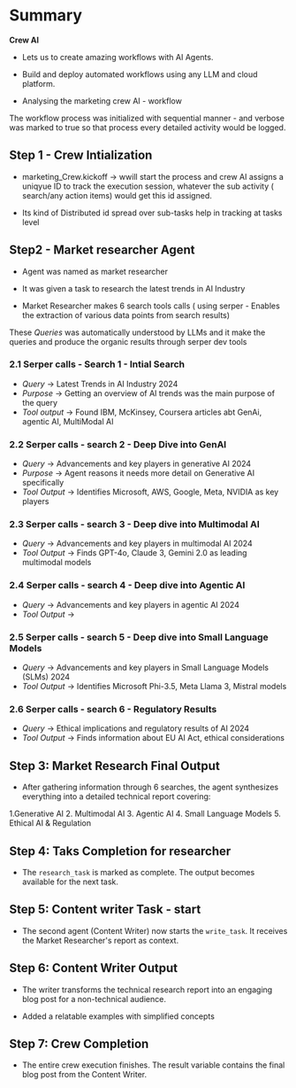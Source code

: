 # Summary 

**Crew AI**
* Lets us to create amazing workflows with AI Agents.
* Build and deploy automated workflows using any LLM and cloud platform.

* Analysing the marketing crew AI - workflow 

The workflow process was initialized with sequential manner - and verbose was marked to true so that process every detailed activity would be logged. 

## **Step 1 - Crew Intialization** 
  
 * marketing_Crew.kickoff -> wwill start the process 
        and crew AI assigns a uniqyue ID to track the execution session, 
        whatever the sub activity ( search/any action items) would get this id assigned.
  

  * Its kind of Distributed id spread over sub-tasks help in tracking at tasks level

## **Step2 - Market researcher Agent**

* Agent was named as market researcher
* It was given a task to research the latest trends in AI Industry 

* Market Researcher makes 6 search tools calls ( using serper - Enables the extraction of various data points from search results) 

These *Queries* was automatically understood by LLMs and it make the queries and produce the organic results through serper dev tools

 ### 2.1 Serper calls - Search 1 - Intial Search 

 * *Query* -> Latest Trends in AI Industry 2024
 * *Purpose* -> Getting an overview of AI trends was the main purpose of the query 
 * *Tool output* -> Found IBM, McKinsey, Coursera articles abt GenAi, agentic AI, MultiModal AI 

 ### 2.2 Serper calls - search 2 - Deep Dive into GenAI 

 * *Query* -> Advancements and key players in generative AI 2024
 * *Purpose* -> Agent reasons it needs more detail on Generative AI specifically
 * *Tool Output* -> Identifies Microsoft, AWS, Google, Meta, NVIDIA as key players

 ### 2.3 Serper calls - search 3 - Deep dive into Multimodal AI

 * *Query* -> Advancements and key players in multimodal AI 2024
 * *Tool Output* -> Finds GPT-4o, Claude 3, Gemini 2.0 as leading multimodal models

 ### 2.4 Serper calls - search 4 - Deep dive into Agentic AI
 * *Query* -> Advancements and key players in agentic AI 2024
 * *Tool Output* -> 

 ### 2.5 Serper calls - search 5 -  Deep dive into Small Language Models

 * *Query* ->  Advancements and key players in Small Language Models (SLMs) 2024
 * *Tool Output* -> Identifies Microsoft Phi-3.5, Meta Llama 3, Mistral models

 ### 2.6 Serper calls - search 6 - Regulatory Results 

 * *Query* -> Ethical implications and regulatory results of AI 2024
 * *Tool Output* -> Finds information about EU AI Act, ethical considerations

## **Step 3: Market Research Final Output** 

* After gathering information through 6 searches, the agent synthesizes everything into a detailed technical report covering:

1.Generative AI
2. Multimodal AI
3. Agentic AI
4. Small Language Models
5. Ethical AI & Regulation

## **Step 4: Taks Completion for researcher** 

* The `research_task` is marked as complete. The output becomes available for the next task.

## **Step 5: Content writer Task - start**

* The second agent (Content Writer) now starts the `write_task`. It receives the Market Researcher's report as context.

## **Step 6: Content Writer Output**

* The writer transforms the technical research report into an engaging blog post for a non-technical audience.

* Added a relatable examples with simplified concepts 

## **Step 7: Crew Completion**

* The entire crew execution finishes. The result variable contains the final blog post from the Content Writer.

      


